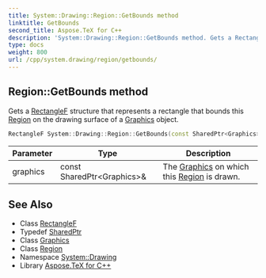 ```yaml
---
title: System::Drawing::Region::GetBounds method
linktitle: GetBounds
second_title: Aspose.TeX for C++
description: 'System::Drawing::Region::GetBounds method. Gets a RectangleF structure that represents a rectangle that bounds this Region on the drawing surface of a Graphics object in C++.'
type: docs
weight: 800
url: /cpp/system.drawing/region/getbounds/
---
```

## Region::GetBounds method


Gets a [RectangleF](../../rectanglef/) structure that represents a rectangle that bounds this [Region](../) on the drawing surface of a [Graphics](../../graphics/) object.

```cpp
RectangleF System::Drawing::Region::GetBounds(const SharedPtr<Graphics> &graphics) const
```


| Parameter | Type | Description |
| --- | --- | --- |
| graphics | const SharedPtr\<Graphics\>\& | The [Graphics](../../graphics/) on which this [Region](../) is drawn. |

## See Also

* Class [RectangleF](../../rectanglef/)
* Typedef [SharedPtr](../../../system/sharedptr/)
* Class [Graphics](../../graphics/)
* Class [Region](../)
* Namespace [System::Drawing](../../)
* Library [Aspose.TeX for C++](../../../)
